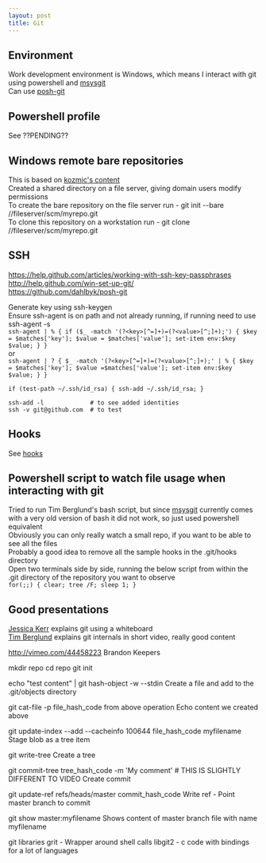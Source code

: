 ```yaml
---
layout: post
title: Git
---
```



Environment
-----------
Work development environment is Windows, which means I interact with git using powershell and [msysgit](http://msysgit.github.com/)  
Can use [posh-git](https://github.com/dahlbyk/posh-git)  


Powershell profile
------------------
See ??PENDING??  


Windows remote bare repositories
--------------------------------
This is based on [kozmic's content](http://kozmic.pl/2011/08/20/simple-guide-to-running-git-server-on-windows-in-local-network-kind-of/)  
Created a shared directory on a file server, giving domain users modify permissions  
To create the bare repository on the file server run - git init --bare //fileserver/scm/myrepo.git  
To clone this repository on a workstation run - git clone //fileserver/scm/myrepo.git  


SSH
---
https://help.github.com/articles/working-with-ssh-key-passphrases  
http://help.github.com/win-set-up-git/  
https://github.com/dahlbyk/posh-git  

Generate key using ssh-keygen  
Ensure ssh-agent is on path and not already running, if running need to use ssh-agent -s  
`ssh-agent | % { if ($_ -match '(?<key>[^=]+)=(?<value>[^;]+);') { $key = $matches['key']; $value = $matches['value']; set-item env:$key $value; } }`  
or  
`ssh-agent | ? { $_ -match '(?<key>[^=]+)=(?<value>[^;]+);' | % { $key = $matches['key']; $value =$matches['value']; set-item env:$key $value; } }`  

`if (test-path ~/.ssh/id_rsa) { ssh-add ~/.ssh/id_rsa; }`  

`ssh-add -l 			# to see added identities`  
`ssh -v git@github.com 	# to test`  


Hooks
-----
See [hooks](http://pmcgrath.github.com/git-hooks/)


Powershell script to watch file usage when interacting with git
---------------------------------------------------------------
Tried to run Tim Berglund's bash script, but since [msysgit](http://msysgit.github.com/) currently comes with a very old version of bash it did not work, so just used powershell equivalent  
Obviously you can only really watch a small repo, if you want to be able to see all the files  
Probably a good idea to remove all the sample hooks in the .git/hooks directory  
Open two terminals side by side, running the below script from within the .git directory of the repository you want to observe  
`for(;;) { clear; tree /F; sleep 1; }`  


Good presentations
------------------
[Jessica Kerr](http://vimeo.com/46010208) explains git using a whiteboard  
[Tim Berglund](http://vimeo.com/49478285) explains git internals in short video, really good content  







http://vimeo.com/44458223
	Brandon Keepers

mkdir repo
cd repo
git init

echo "test content" | git hash-object -w --stdin
	Create a file and add to the .git/objects directory
	
git cat-file -p file_hash_code from above operation
	Echo content we created above
	
git update-index --add --cacheinfo 100644 file_hash_code myfilename
	Stage blob as a tree item
	
git write-tree
	Create a tree
	
git commit-tree tree_hash_code -m 'My comment'		# THIS IS SLIGHTLY DIFFERENT TO VIDEO
	Create commit 
	
git update-ref refs/heads/master commit_hash_code
	Write ref - Point master branch to commit

git show master:myfilename
	Shows content of master branch file with name myfilename
	
	
	
	
	
git libraries
	grit			- Wrapper around shell calls
	libgit2			- c code with bindings for a lot of languages